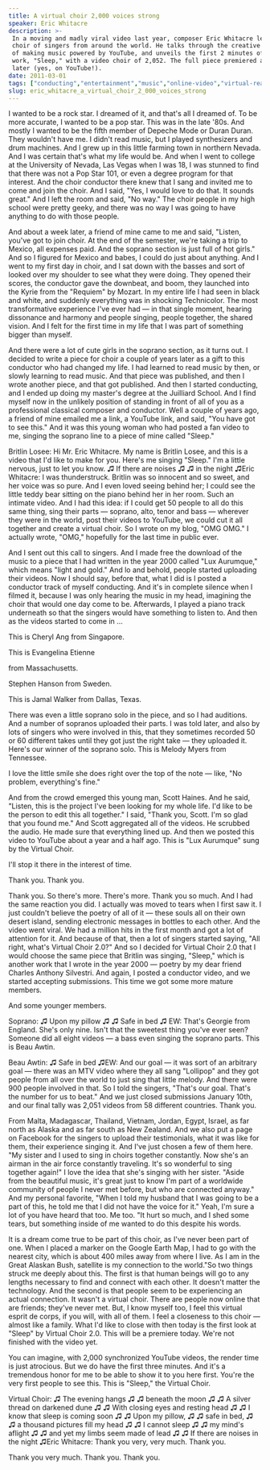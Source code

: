 ```yaml
---
title: A virtual choir 2,000 voices strong
speaker: Eric Whitacre
description: >-
 In a moving and madly viral video last year, composer Eric Whitacre led a virtual
 choir of singers from around the world. He talks through the creative challenges
 of making music powered by YouTube, and unveils the first 2 minutes of his new
 work, "Sleep," with a video choir of 2,052. The full piece premiered a few weeks
 later (yes, on YouTube!).
date: 2011-03-01
tags: ["conducting","entertainment","music","online-video","virtual-reality","crowdsourcing","collaboration","live-music"]
slug: eric_whitacre_a_virtual_choir_2_000_voices_strong
---
```


I wanted to be a rock star. I dreamed of it, and that's all I dreamed of. To be more
accurate, I wanted to be a pop star. This was in the late '80s. And mostly I wanted to be
the fifth member of Depeche Mode or Duran Duran. They wouldn't have me. I didn't read
music, but I played synthesizers and drum machines. And I grew up in this little farming
town in northern Nevada. And I was certain that's what my life would be. And when I went to
college at the University of Nevada, Las Vegas when I was 18, I was stunned to find that
there was not a Pop Star 101, or even a degree program for that interest. And the choir
conductor there knew that I sang and invited me to come and join the choir. And I said,
"Yes, I would love to do that. It sounds great." And I left the room and said, "No way."
The choir people in my high school were pretty geeky, and there was no way I was going to
have anything to do with those people.

And about a week later, a friend of mine came to me and said, "Listen, you've got to join
choir. At the end of the semester, we're taking a trip to Mexico, all expenses paid. And
the soprano section is just full of hot girls." And so I figured for Mexico and babes, I
could do just about anything. And I went to my first day in choir, and I sat down with the
basses and sort of looked over my shoulder to see what they were doing. They opened their
scores, the conductor gave the downbeat, and boom, they launched into the Kyrie from the
"Requiem" by Mozart. In my entire life I had seen in black and white, and suddenly
everything was in shocking Technicolor. The most transformative experience I've ever had —
in that single moment, hearing dissonance and harmony and people singing, people together,
the shared vision. And I felt for the first time in my life that I was part of something
bigger than myself.

And there were a lot of cute girls in the soprano section, as it turns out. I decided to
write a piece for choir a couple of years later as a gift to this conductor who had
changed my life. I had learned to read music by then, or slowly learning to read music.
And that piece was published, and then I wrote another piece, and that got published. And
then I started conducting, and I ended up doing my master's degree at the Juilliard
School. And I find myself now in the unlikely position of standing in front of all of you
as a professional classical composer and conductor. Well a couple of years ago, a friend of
mine emailed me a link, a YouTube link, and said, "You have got to see this." And it was
this young woman who had posted a fan video to me, singing the soprano line to a piece of
mine called "Sleep."

Britlin Losee: Hi Mr. Eric Whitacre. My name is Britlin Losee, and this is a video that
I'd like to make for you. Here's me singing "Sleep." I'm a little nervous, just to let you
know. ♫ If there are noises ♫ ♫ in the night ♫Eric Whitacre: I was thunderstruck. Britlin
was so innocent and so sweet, and her voice was so pure. And I even loved seeing behind
her; I could see the little teddy bear sitting on the piano behind her in her room. Such
an intimate video. And I had this idea: if I could get 50 people to all do this same thing,
sing their parts — soprano, alto, tenor and bass — wherever they were in the world, post
their videos to YouTube, we could cut it all together and create a virtual choir. So I
wrote on my blog, "OMG OMG." I actually wrote, "OMG," hopefully for the last time in
public ever. 

And I sent out this call to singers. And I made free the download of the music to a piece
that I had written in the year 2000 called "Lux Aurumque," which means "light and gold."
And lo and behold, people started uploading their videos. Now I should say, before that,
what I did is I posted a conductor track of myself conducting. And it's in complete
silence when I filmed it, because I was only hearing the music in my head, imagining the
choir that would one day come to be. Afterwards, I played a piano track underneath so that
the singers would have something to listen to. And then as the videos started to come in
...

This is Cheryl Ang from Singapore.

This is Evangelina Etienne

from Massachusetts.

Stephen Hanson from Sweden.

This is Jamal Walker from Dallas, Texas.

There was even a little soprano solo in the piece, and so I had auditions. And a number of
sopranos uploaded their parts. I was told later, and also by lots of singers who were
involved in this, that they sometimes recorded 50 or 60 different takes until they got
just the right take — they uploaded it. Here's our winner of the soprano solo. This is
Melody Myers from Tennessee. 

I love the little smile she does right over the top of the note — like, "No problem,
everything's fine."

And from the crowd emerged this young man, Scott Haines. And he said, "Listen, this is the
project I've been looking for my whole life. I'd like to be the person to edit this all
together." I said, "Thank you, Scott. I'm so glad that you found me." And Scott aggregated
all of the videos. He scrubbed the audio. He made sure that everything lined up. And then
we posted this video to YouTube about a year and a half ago. This is "Lux Aurumque" sung
by the Virtual Choir.

I'll stop it there in the interest of time. 

Thank you. Thank you.

Thank you. So there's more. There's more. Thank you so much. And I had the same reaction
you did. I actually was moved to tears when I first saw it. I just couldn't believe the
poetry of all of it — these souls all on their own desert island, sending electronic
messages in bottles to each other. And the video went viral. We had a million hits in the
first month and got a lot of attention for it. And because of that, then a lot of singers
started saying, "All right, what's Virtual Choir 2.0?" And so I decided for Virtual Choir
2.0 that I would choose the same piece that Britlin was singing, "Sleep," which is another
work that I wrote in the year 2000 — poetry by my dear friend Charles Anthony Silvestri.
And again, I posted a conductor video, and we started accepting submissions. This time we
got some more mature members. 

And some younger members.

Soprano: ♫ Upon my pillow ♫ ♫ Safe in bed ♫ EW: That's Georgie from England. She's only
nine. Isn't that the sweetest thing you've ever seen? Someone did all eight videos — a bass
even singing the soprano parts. This is Beau Awtin. 

Beau Awtin: ♫ Safe in bed ♫EW: And our goal — it was sort of an arbitrary goal — there was
an MTV video where they all sang "Lollipop" and they got people from all over the world to
just sing that little melody. And there were 900 people involved in that. So I told the
singers, "That's our goal. That's the number for us to beat." And we just closed
submissions January 10th, and our final tally was 2,051 videos from 58 different
countries. Thank you. 

From Malta, Madagascar, Thailand, Vietnam, Jordan, Egypt, Israel, as far north as Alaska
and as far south as New Zealand. And we also put a page on Facebook for the singers to
upload their testimonials, what it was like for them, their experience singing it. And
I've just chosen a few of them here. "My sister and I used to sing in choirs together
constantly. Now she's an airman in the air force constantly traveling. It's so wonderful
to sing together again!" I love the idea that she's singing with her sister. "Aside from
the beautiful music, it's great just to know I'm part of a worldwide community of people I
never met before, but who are connected anyway." And my personal favorite, "When I told my
husband that I was going to be a part of this, he told me that I did not have the voice
for it." Yeah, I'm sure a lot of you have heard that too. Me too. "It hurt so much, and I
shed some tears, but something inside of me wanted to do this despite his
words.

It is a dream come true to be part of this choir, as I've never been part of one. When I
placed a marker on the Google Earth Map, I had to go with the nearest city, which is about
400 miles away from where I live. As I am in the Great Alaskan Bush, satellite is my
connection to the world."So two things struck me deeply about this. The first is that
human beings will go to any lengths necessary to find and connect with each other. It
doesn't matter the technology. And the second is that people seem to be experiencing an
actual connection. It wasn't a virtual choir. There are people now online that are
friends; they've never met. But, I know myself too, I feel this virtual esprit de corps,
if you will, with all of them. I feel a closeness to this choir — almost like a
family. What I'd like to close with then today is the first look at "Sleep" by Virtual
Choir 2.0. This will be a premiere today. We're not finished with the video
yet.

You can imagine, with 2,000 synchronized YouTube videos, the render time is just
atrocious. But we do have the first three minutes. And it's a tremendous honor for me to
be able to show it to you here first. You're the very first people to see this. This is
"Sleep," the Virtual Choir.

Virtual Choir: ♫ The evening hangs ♫ ♫ beneath the moon ♫ ♫ A silver thread on darkened
dune ♫ ♫ With closing eyes and resting head ♫ ♫ I know that sleep is coming soon ♫ ♫ Upon
my pillow, ♫ ♫ safe in bed, ♫ ♫ a thousand pictures fill my head ♫ ♫ I cannot sleep ♫ ♫ my
mind's aflight ♫ ♫ and yet my limbs seem made of lead ♫ ♫ If there are noises in the night
♫Eric Whitacre: Thank you very, very much. Thank you. 

Thank you very much. Thank you. Thank you.

<!--
ad_duration=3.33
event="TED2011"
external_start_time=0
intro_duration=11.82
is_subtitle_required="False"
is_talk_featured="True"
language="en"
language_swap="False"
native_language="en"
number_of_related_talks=6
number_of_speakers=1
number_of_subtitled_videos=36
number_of_tags=8
number_of_talk_download_languages=36
number_of_talk_more_resources=0
number_of_talk_recommendations=0
number_of_talks_take_actions=0
post_ad_duration=0.83
published_timestamp="2011-04-01 14:26:00"
recording_date="2011-03-01"
speaker_description="Composer, conductor"
speaker_is_published=1
speaker_name="Eric Whitacre"
talk_name="A virtual choir 2,000 voices strong"
talks_tags=["conducting","entertainment","music","online-video","virtual-reality","crowdsourcing","collaboration","live-music"]
url_audio="https://download.ted.com/talks/EricWhitacre_2011.mp3?apikey=acme-roadrunner"
url_photo_speaker="https://pe.tedcdn.com/images/ted/164507_254x191.jpg"
url_photo_talk="https://pe.tedcdn.com/images/ted/354710f589501e679568185346335934711885d2_800x600.jpg"
url_webpage="https://www.ted.com/talks/eric_whitacre_a_virtual_choir_2_000_voices_strong"
video_type_name="TED Stage Talk"
-->